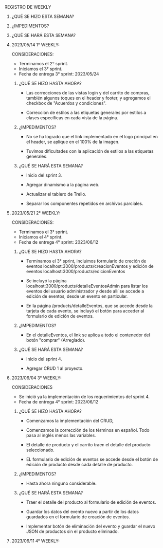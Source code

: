 REGISTRO DE WEEKLY

1. ¿QUÉ SE HIZO ESTA SEMANA?
2.  ¿IMPEDIMENTOS?
3. ¿QUÉ SE HARÁ ESTA SEMANA?

1. 2023/05/14 1° WEEKLY:

    CONSIDERACIONES:

    - Terminamos el 2° sprint.
    - Iniciamos el 3° sprint. 
    - Fecha de entrega 3° sprint: 2023/05/24

    1. ¿QUÉ SE HIZO HASTA AHORA?

        - Las correcciones de las vistas login y del carrito de compras, también algunos toques en el header y footer, y agregamos el checkbox de "Acuerdos y condiciones".

        - Corrección de estilos a las etiquetas generales por estilos a clases específicas en cada vista de la página.


    2.  ¿IMPEDIMENTOS?

        - No se ha logrado que el link implementado en el logo principal en el header, se aplique en el 100% de la imagen. 

        - Tuvimos dificultades con la aplicación de estilos a las etiquetas generales.


    3. ¿QUÉ SE HARÁ ESTA SEMANA?

        - Inicio del sprint 3.

        - Agregar dinamismo a la página web.

        - Actualizar el tablero de Trello.

        - Separar los componentes repetidos en archivos parciales.

2. 2023/05/21 2° WEEKLY:

    CONSIDERACIONES:

    - Terminamos el 3° sprint.
    - Iniciamos el 4° sprint.
    - Fecha de entrega 4° sprint: 2023/06/12

    1. ¿QUÉ SE HIZO HASTA AHORA?

        - Terminamos el 3° sprint, incluímos formulario de creción de eventos localhost:3000/products/creacionEventos y edición de eventos localhost:3000/products/edicionEventos

        - Se incluyó la página localhost:3000/products/detalleEventosAdmin para listar los eventos del usuario administrador y desde allí se accede a edición de eventos, desde un evento en particular.

        - En la página /products/detalleEventos, que se accede desde la tarjeta de cada evento, se incluyó el botón para acceder al formulario de edición de eventos.

    2. ¿IMPEDIMENTOS?

        - En el detalleEventos, el link se aplica a todo el contenedor del botón "comprar" (Arreglado).

    3. ¿QUÉ SE HARÁ ESTA SEMANA?

        - Inicio del sprint 4.

        - Agregar CRUD 1 al proyecto.


2. 2023/06/04 3° WEEKLY:

    CONSIDERACIONES

    - Se inició ya la implementación de los requerimientos del sprint 4.
    - Fecha de entrega 4° sprint: 2023/06/12

    1. ¿QUÉ SE HIZO HASTA AHORA?

        - Comenzamos la implementación del CRUD,

        - Comenzamos la corrección de los términos en español. Todo pasa al inglés menos las variables.

        - El detalle de producto y el carrito traen el detalle del producto seleccionado.

        - EL formulario de edición de eventos se accede desde el botón de edición de producto desde cada detalle de producto.

    2.  ¿IMPEDIMENTOS?

        - Hasta ahora ninguno considerable.

    3. ¿QUÉ SE HARÁ ESTA SEMANA?

        - Traer el detalle del producto al formulario de edición de eventos.

        - Guardar los datos del evento nuevo a partir de los datos guardados en el formulario de creación de eventos.

        - Implementar botón de eliminación del evento y guardar el nuevo JSON de productos sin el producto eliminado.


2. 2023/06/11 4° WEEKLY:
        